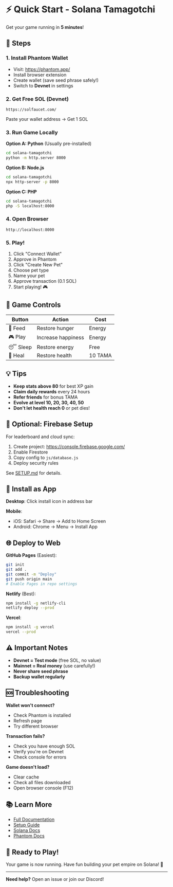 # ⚡ Quick Start - Solana Tamagotchi

Get your game running in **5 minutes**!

## 🚀 Steps

### 1. Install Phantom Wallet
- Visit: https://phantom.app/
- Install browser extension
- Create wallet (save seed phrase safely!)
- Switch to **Devnet** in settings

### 2. Get Free SOL (Devnet)
```
https://solfaucet.com/
```
Paste your wallet address → Get 1 SOL

### 3. Run Game Locally

**Option A: Python** (Usually pre-installed)
```bash
cd solana-tamagotchi
python -m http.server 8000
```

**Option B: Node.js**
```bash
cd solana-tamagotchi
npx http-server -p 8000
```

**Option C: PHP**
```bash
cd solana-tamagotchi
php -S localhost:8000
```

### 4. Open Browser
```
http://localhost:8000
```

### 5. Play!
1. Click "Connect Wallet"
2. Approve in Phantom
3. Click "Create New Pet"
4. Choose pet type
5. Name your pet
6. Approve transaction (0.1 SOL)
7. Start playing! 🎮

## 🎯 Game Controls

| Button | Action | Cost |
|--------|--------|------|
| 🍔 Feed | Restore hunger | Energy |
| 🎮 Play | Increase happiness | Energy |
| 😴 Sleep | Restore energy | Free |
| 💊 Heal | Restore health | 10 TAMA |

## 💡 Tips

- **Keep stats above 80** for best XP gain
- **Claim daily rewards** every 24 hours
- **Refer friends** for bonus TAMA
- **Evolve at level 10, 20, 30, 40, 50**
- **Don't let health reach 0** or pet dies!

## 🔧 Optional: Firebase Setup

For leaderboard and cloud sync:

1. Create project: https://console.firebase.google.com/
2. Enable Firestore
3. Copy config to `js/database.js`
4. Deploy security rules

See [SETUP.md](SETUP.md) for details.

## 📱 Install as App

**Desktop**: Click install icon in address bar

**Mobile**: 
- iOS: Safari → Share → Add to Home Screen
- Android: Chrome → Menu → Install App

## 🌐 Deploy to Web

**GitHub Pages** (Easiest):
```bash
git init
git add .
git commit -m "Deploy"
git push origin main
# Enable Pages in repo settings
```

**Netlify** (Best):
```bash
npm install -g netlify-cli
netlify deploy --prod
```

**Vercel**:
```bash
npm install -g vercel
vercel --prod
```

## ⚠️ Important Notes

- **Devnet = Test mode** (free SOL, no value)
- **Mainnet = Real money** (use carefully!)
- **Never share seed phrase**
- **Backup wallet regularly**

## 🆘 Troubleshooting

**Wallet won't connect?**
- Check Phantom is installed
- Refresh page
- Try different browser

**Transaction fails?**
- Check you have enough SOL
- Verify you're on Devnet
- Check console for errors

**Game doesn't load?**
- Clear cache
- Check all files downloaded
- Open browser console (F12)

## 📚 Learn More

- [Full Documentation](README.md)
- [Setup Guide](SETUP.md)
- [Solana Docs](https://docs.solana.com/)
- [Phantom Docs](https://docs.phantom.app/)

## 🎉 Ready to Play!

Your game is now running. Have fun building your pet empire on Solana! 🐾

---

**Need help?** Open an issue or join our Discord!








